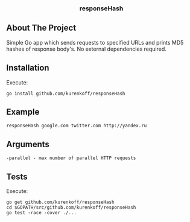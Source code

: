 <h3 align="center">responseHash</h3>

## About The Project
Simple Go app which sends requests to specified URLs and prints MD5 hashes of response body's. 
No external dependencies required.

## Installation
Execute:
```shell
go install github.com/kurenkoff/responseHash
```

## Example
```shell
responseHash google.com twitter.com http://yandex.ru
```

## Arguments
```
-parallel - max number of parallel HTTP requests
```

## Tests
Execute:
```shell
go get github.com/kurenkoff/responseHash
cd $GOPATH/src/github.com/kurenkoff/responseHash
go test -race -cover ./...
```